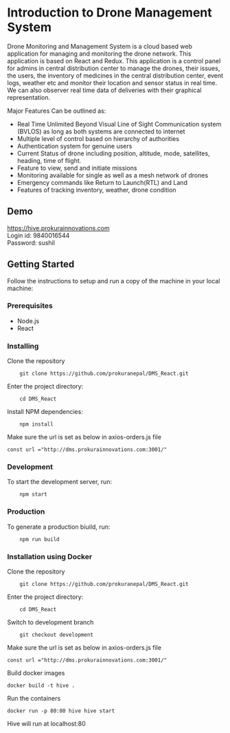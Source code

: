 # Introduction to Drone Management System
Drone Monitoring and Management System is a cloud based web application for managing and monitoring the drone network. This application is based on React and Redux. This application is a control panel for admins in central distribution center to manage the drones, their issues, the users, the inventory of medicines in the central distribution center, event logs, weather etc and monitor their location and sensor status in real time. We can also observer real time data of deliveries with their graphical representation.

Major Features Can be outlined as:

* Real Time Unlimited Beyond Visual Line of Sight Communication system (BVLOS) as long as both systems are connected to internet
* Multiple level of control based on hierarchy of authorities
* Authentication system for genuine users
* Current Status of drone including position, altitude, mode, satellites, heading, time of flight.
* Feature to view, send and initiate missions
* Monitoring available for single as well as a mesh network of drones
* Emergency commands like Return to Launch(RTL) and Land
* Features of tracking inventory, weather, drone condition 


## Demo
<a> https://hive.prokurainnovations.com</a> <br>
Login id: 9840016544<br>
Password: sushil<br>

## Getting Started
Follow the instructions to setup and run a copy of the machine in your local machine:

### Prerequisites
* Node.js
* React 

### Installing
Clone the repository
```
	git clone https://github.com/prokuranepal/DMS_React.git
```

Enter the project directory:
```
	cd DMS_React
```
Install NPM dependencies:
```
	npm install
```
Make sure the url is set as below in axios-orders.js file
```
const url ="http://dms.prokurainnovations.com:3001/"
```

### Development
To start the development server, run:
```
	npm start
```

### Production 
To generate a production biuild, run:
```
	npm run build
```


### Installation using Docker
Clone the repository
```
	git clone https://github.com/prokuranepal/DMS_React.git
```

Enter the project directory:
```
	cd DMS_React
```

Switch to development branch
```
	git checkout development
```

Make sure the url is set as below in axios-orders.js file
```
const url ="http://dms.prokurainnovations.com:3001/"
```

Build docker images
```
docker build -t hive .
```

Run the containers
```
docker run -p 80:80 hive hive start
```
Hive will run at localhost:80